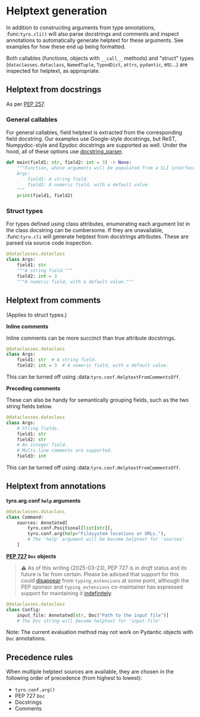 # Helptext generation

In addition to constructing arguments from type annotations, :func:`tyro.cli()`
will also parse docstrings and comments and inspect annotations to
automatically generate helptext for these arguments. See examples for how these
end up being formatted.

Both callables (functions, objects with `__call__` methods) and "struct" types
(`dataclasses.dataclass`, `NamedTuple`, `TypedDict`, `attrs`, `pydantic`,
etc...) are inspected for helptext, as appropriate.

## Helptext from docstrings

As per [PEP 257](https://peps.python.org/pep-0257/#what-is-a-docstring).

### General callables

For general callables, field helptext is extracted from the corresponding field
docstring. Our examples use Google-style docstrings, but ReST, Numpydoc-style
and Epydoc docstrings are supported as well. Under the hood, all of these
options use [docstring_parser](https://github.com/rr-/docstring_parser).

```python
def main(field1: str, field2: int = 3) -> None:
    """Function, whose arguments will be populated from a CLI interface.
    Args:
        field1: A string field.
        field2: A numeric field, with a default value.
    """
    print(field1, field2)
```

### Struct types

For types defined using class attributes, enumerating each argument list in the
class docstring can be cumbersome. If they are unavailable, :func:`tyro.cli`
will generate helptext from docstrings attributes. These are parsed via source
code inspection.

```python
@dataclasses.dataclass
class Args:
    field1: str
    """A string field."""
    field2: int = 3
    """A numeric field, with a default value."""
```

## Helptext from comments

(Applies to struct types.)

**Inline comments**

Inline comments can be more succinct than true attribute docstrings.

```python
@dataclasses.dataclass
class Args:
    field1: str  # A string field.
    field2: int = 3  # A numeric field, with a default value.
```

This can be turned off using :data:`tyro.conf.HelptextFromCommentsOff`.

**Preceding comments**

These can also be handy for semantically grouping fields, such as the two string
fields below.

```python
@dataclasses.dataclass
class Args:
    # String fields.
    field1: str
    field2: str
    # An integer field.
    # Multi-line comments are supported.
    field3: int
```

This can be turned off using :data:`tyro.conf.HelptextFromCommentsOff`.

## Helptext from annotations

**tyro.arg.conf `help` arguments**

```python
@dataclasses.dataclass
class Command:
    sources: Annotated[
        tyro.conf.Positional[list[str]],
        tyro.conf.arg(help="Filesystem locations or URLs."),
        # The 'help' argument will be become helptext for 'sources'
    ]
```

**[PEP 727](https://peps.python.org/pep-0727/) `Doc` objects**

> ⚠️  As of this writing (2025-03-23), PEP 727 is in *draft* status and its
> future is far from certain. Please be advised that support for this could
> [disappear](https://github.com/python/typing_extensions/issues/443) from
> `typing_extensions` at some point, although the PEP sponsor and
> `typing_extensions` co-maintainer has expressed support for maintaining it
> [indefinitely](https://discuss.python.org/t/pep-727-documentation-metadata-in-typing/32566/183).

```python
@dataclasses.dataclass
class Config:
    input_file: Annotated[str, Doc("Path to the input file")]
    # The Doc string will become helptext for 'input-file'
```

Note: The current evaluation method may not work on Pydantic objects
with `Doc` annotations.

## Precedence rules

When multiple helptext sources are available, they are chosen in the
following order of precedence (from highest to lowest):

- `tyro.conf.arg()`
- PEP 727 `Doc`
- Docstrings
- Comments
